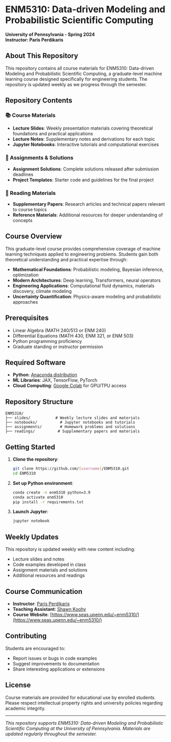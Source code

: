 # ENM5310: Data-driven Modeling and Probabilistic Scientific Computing
**University of Pennsylvania - Spring 2024**  
**Instructor: Paris Perdikaris**

## About This Repository

This repository contains all course materials for ENM5310: Data-driven Modeling and Probabilistic Scientific Computing, a graduate-level machine learning course designed specifically for engineering students. The repository is updated weekly as we progress through the semester.

## Repository Contents

### 📚 Course Materials
- **Lecture Slides**: Weekly presentation materials covering theoretical foundations and practical applications
- **Lecture Notes**: Supplementary notes and derivations for each topic
- **Jupyter Notebooks**: Interactive tutorials and computational exercises

### 📝 Assignments & Solutions
- **Assignment Solutions**: Complete solutions released after submission deadlines
- **Project Templates**: Starter code and guidelines for the final project

### 📖 Reading Materials
- **Supplementary Papers**: Research articles and technical papers relevant to course topics
- **Reference Materials**: Additional resources for deeper understanding of concepts


## Course Overview

This graduate-level course provides comprehensive coverage of machine learning techniques applied to engineering problems. Students gain both theoretical understanding and practical expertise through:

- **Mathematical Foundations**: Probabilistic modeling, Bayesian inference, optimization
- **Modern Architectures**: Deep learning, Transformers, neural operators
- **Engineering Applications**: Computational fluid dynamics, materials discovery, climate modeling
- **Uncertainty Quantification**: Physics-aware modeling and probabilistic approaches

## Prerequisites

- Linear Algebra (MATH 240/513 or ENM 240)
- Differential Equations (MATH 430, ENM 321, or ENM 503)
- Python programming proficiency
- Graduate standing or instructor permission

## Required Software

- **Python**: [Anaconda distribution](https://anaconda.org/anaconda/python)
- **ML Libraries**: JAX, TensorFlow, PyTorch
- **Cloud Computing**: [Google Colab](https://colab.research.google.com) for GPU/TPU access

## Repository Structure

```
ENM5310/
├── slides/           # Weekly lecture slides and materials
├── notebooks/          # Jupyter notebooks and tutorials
├── assignments/        # Homework problems and solutions
├── readings/          # Supplementary papers and materials
```

## Getting Started

1. **Clone the repository**:
   ```bash
   git clone https://github.com/[username]/ENM5310.git
   cd ENM5310
   ```

2. **Set up Python environment**:
   ```bash
   conda create -n enm5310 python=3.9
   conda activate enm5310
   pip install -r requirements.txt
   ```

3. **Launch Jupyter**:
   ```bash
   jupyter notebook
   ```

## Weekly Updates

This repository is updated weekly with new content including:
- Lecture slides and notes
- Code examples developed in class
- Assignment materials and solutions
- Additional resources and readings

## Course Communication

- **Instructor**: [Paris Perdikaris](https://www.seas.upenn.edu/directory/profile.php?ID=237)
- **Teaching Assistant**: [Shawn Koohy](mailto:skoohy@seas.upenn.edu)
- **Course Website**: [https://www.seas.upenn.edu/~enm5310/](https://www.seas.upenn.edu/~enm5310/)

## Contributing

Students are encouraged to:
- Report issues or bugs in code examples
- Suggest improvements to documentation
- Share interesting applications or extensions

## License

Course materials are provided for educational use by enrolled students. Please respect intellectual property rights and university policies regarding academic integrity.

---

*This repository supports ENM5310: Data-driven Modeling and Probabilistic Scientific Computing at the University of Pennsylvania. Materials are updated regularly throughout the semester.*
